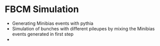 # FBCM Simulation
- Generating Minibias events with pythia
- Simulation of bunches with different pileupes by mixing the Minibias events generated in first step
- 
